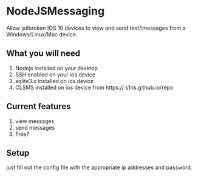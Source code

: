 # NodeJSMessaging
Allow jailbroken IOS 10 devices to view and send text/imessages from a Windows/Linux/Mac device.

## What you will need
  1. Nodejs installed on your desktop
  2. SSH enabled on your ios device
  3. sqlite3.x installed on ios device
  4. CLSMS installed on ios device from https:// s1ris.github.io/repo
## Current features
1. view messages
2. send messages
3. Free?

## Setup
just fill out the config file with the appropriate ip addresses and password.
